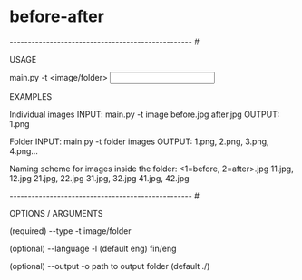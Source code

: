 # before-after

-------------------------------------------------- #
                                              
USAGE

main.py -t <image/folder> <input>

EXAMPLES

Individual images
INPUT:    main.py -t image before.jpg after.jpg
OUTPUT:   1.png

Folder
INPUT:    main.py -t folder images
OUTPUT:   1.png, 2.png, 3.png, 4.png...

Naming scheme for images inside the folder:
<image number><1=before, 2=after>.jpg
11.jpg, 12.jpg
21.jpg, 22.jpg
31.jpg, 32.jpg
41.jpg, 42.jpg

-------------------------------------------------- #

OPTIONS / ARGUMENTS

(required)
--type -t
image/folder

(optional)
--language -l (default eng)
fin/eng

(optional)
--output -o
path to output folder (default ./)
